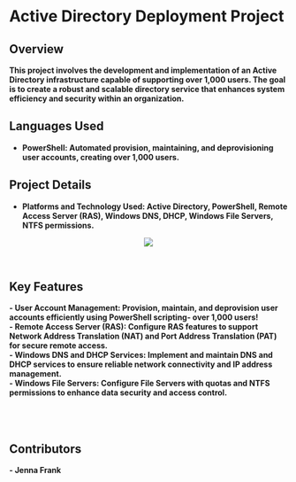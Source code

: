 <h1>Active Directory Deployment Project</h1>




<h2>Overview</h2>
<b>This project involves the development and implementation of an Active Directory infrastructure capable of supporting over 1,000 users. The goal is to create a robust and scalable directory service that enhances system efficiency and security within an organization.


<br />

</p>
<h2>Languages Used</h2>

- <b>PowerShell:</b> Automated provision, maintaining, and deprovisioning user accounts, creating over 1,000 users.
<h2>Project Details</h2>

- <b>Platforms and Technology Used: Active Directory, PowerShell, Remote Access Server (RAS), Windows DNS, DHCP, Windows File Servers, NTFS permissions.


<p align="center">
<img src="https://imgur.com/RFDF6Rr.png"/>
</p>


</p>

<br />
<h2>Key Features</h2>
- <b>User Account Management: Provision, maintain, and deprovision user accounts efficiently using PowerShell scripting- over 1,000 users!</b><br />
- <b>Remote Access Server (RAS): Configure RAS features to support Network Address Translation (NAT) and Port Address Translation (PAT) for secure remote access.</b><br />
- <b>Windows DNS and DHCP Services: Implement and maintain DNS and DHCP services to ensure reliable network connectivity and IP address management.</b><br />
- <b>Windows File Servers: Configure File Servers with quotas and NTFS permissions to enhance data security and access control.</b><br />
<br />
<br />
<br />
<h2>Contributors</h2>
- <b>Jenna Frank</b><br />
<!--
 ```diff
- text in red
+ text in green
! text in orange
# text in gray
@@ text in purple (and bold)@@
```
--!>
